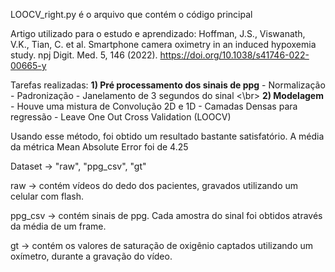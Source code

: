 LOOCV_right.py é o arquivo que contém o código principal

Artigo utilizado para o estudo e aprendizado:
Hoffman, J.S., Viswanath, V.K., Tian, C. et al. Smartphone camera oximetry in an induced hypoxemia study. npj Digit. Med. 5, 146 (2022). https://doi.org/10.1038/s41746-022-00665-y

Tarefas realizadas: 
**1) Pré processamento dos sinais de ppg**
    - Normalização
    - Padronização
    - Janelamento de 3 segundos do sinal
    <\br>
**2) Modelagem**
    - Houve uma mistura de Convolução 2D e 1D
    - Camadas Densas para regressão
    - Leave One Out Cross Validation (LOOCV)

Usando esse método, foi obtido um resultado bastante satisfatório. A média da métrica Mean Absolute Error foi de 4.25 

Dataset -> "raw", "ppg_csv", "gt"

raw -> contém vídeos do dedo dos pacientes, gravados utilizando um celular com flash.

ppg_csv -> contém sinais de ppg. Cada amostra do sinal foi obtidos através da média de um frame.

gt -> contém os valores de saturação de oxigênio captados utilizando um oxímetro, durante a gravação do vídeo.
